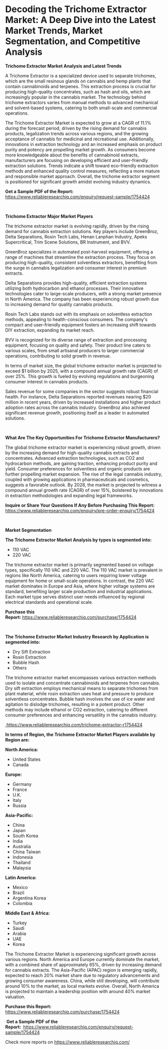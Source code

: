 <p><h1>Decoding the Trichome Extractor Market: A Deep Dive into the Latest Market Trends, Market Segmentation, and Competitive Analysis</h1></p><p><strong>Trichome Extractor Market Analysis and Latest Trends</strong></p>
<p><p>A Trichome Extractor is a specialized device used to separate trichomes, which are the small resinous glands on cannabis and hemp plants that contain cannabinoids and terpenes. This extraction process is crucial for producing high-quality concentrates, such as hash and oils, which are increasingly popular in the cannabis market. The technology behind trichome extractors varies from manual methods to advanced mechanical and solvent-based systems, catering to both small-scale and commercial operations.</p><p>The Trichome Extractor Market is expected to grow at a CAGR of 11.1% during the forecast period, driven by the rising demand for cannabis products, legalization trends across various regions, and the growing acceptance of cannabis for medicinal and recreational use. Additionally, innovations in extraction technology and an increased emphasis on product purity and potency are propelling market growth. As consumers become more knowledgeable about the benefits of cannabinoid extracts, manufacturers are focusing on developing efficient and user-friendly extraction solutions. Trends indicate a shift toward eco-friendly extraction methods and enhanced quality control measures, reflecting a more mature and responsible market approach. Overall, the trichome extractor segment is positioned for significant growth amidst evolving industry dynamics.</p></p>
<p><strong>Get a Sample PDF of the Report:&nbsp;</strong> <a href="https://www.reliableresearchiq.com/enquiry/request-sample/1754424?utm_campaign=3180&utm_medium=2&utm_source=Github&utm_content=ia&utm_term=10042025&utm_id=trichome-extractor">https://www.reliableresearchiq.com/enquiry/request-sample/1754424</a></p>
<p>&nbsp;</p>
<p><strong>Trichome Extractor Major Market Players</strong></p>
<p><p>The trichome extractor market is evolving rapidly, driven by the rising demand for cannabis extraction solutions. Key players include GreenBroz, Delta Separations, Rosin Tech Labs, Henan Lanphan Industry, Apeks Supercritical, Trim Scene Solutions, BR Instrument, and BVV. </p><p>GreenBroz specializes in automated post-harvest equipment, offering a range of machines that streamline the extraction process. They focus on producing high-quality, consistent solventless extractors, benefiting from the surge in cannabis legalization and consumer interest in premium extracts. </p><p>Delta Separations provides high-quality, efficient extraction systems utilizing both hydrocarbon and ethanol processes. Their innovative technologies cater to large-scale producers, with a strong market presence in North America. The company has been experiencing robust growth due to increasing demand for quality cannabis products.</p><p>Rosin Tech Labs stands out with its emphasis on solventless extraction methods, appealing to health-conscious consumers. The company's compact and user-friendly equipment fosters an increasing shift towards DIY extraction, expanding its market reach. </p><p>BVV is recognized for its diverse range of extraction and processing equipment, focusing on quality and safety. Their product line caters to various scales, from small artisanal producers to larger commercial operations, contributing to solid growth in revenue.</p><p>In terms of market size, the global trichome extractor market is projected to exceed $1 billion by 2025, with a compound annual growth rate (CAGR) of over 25%. This growth is fueled by evolving regulations and burgeoning consumer interest in cannabis products.</p><p>Sales revenue for some companies in the sector suggests robust financial health. For instance, Delta Separations reported revenues nearing $20 million in recent years, driven by increased installations and higher product adoption rates across the cannabis industry. GreenBroz also achieved significant revenue growth, positioning itself as a leader in automated solutions.</p></p>
<p>&nbsp;</p>
<p><strong>What Are The Key Opportunities For Trichome Extractor Manufacturers?</strong></p>
<p><p>The global trichome extractor market is experiencing robust growth, driven by the increasing demand for high-quality cannabis extracts and concentrates. Advanced extraction technologies, such as CO2 and hydrocarbon methods, are gaining traction, enhancing product purity and yield. Consumer preferences for solventless and organic products are further propelling market expansion. The rise of the legal cannabis industry, coupled with growing applications in pharmaceuticals and cosmetics, suggests a favorable outlook. By 2028, the market is projected to witness a compound annual growth rate (CAGR) of over 15%, bolstered by innovations in extraction methodologies and expanding legal frameworks.</p></p>
<p><strong>Inquire or Share Your Questions If Any Before Purchasing This Report:</strong> <a href="https://www.reliableresearchiq.com/enquiry/pre-order-enquiry/1754424?utm_campaign=3180&utm_medium=2&utm_source=Github&utm_content=ia&utm_term=10042025&utm_id=trichome-extractor">https://www.reliableresearchiq.com/enquiry/pre-order-enquiry/1754424</a></p>
<p>&nbsp;</p>
<p><strong>Market Segmentation</strong></p>
<p><strong>The Trichome Extractor Market Analysis by types is segmented into:</strong></p>
<p><ul><li>110 VAC</li><li>220 VAC</li></ul></p>
<p><p>The trichome extractor market is primarily segmented based on voltage types, specifically 110 VAC and 220 VAC. The 110 VAC market is prevalent in regions like North America, catering to users requiring lower voltage equipment for home or small-scale operations. In contrast, the 220 VAC market dominates in Europe and Asia, where higher voltage systems are standard, benefiting larger scale production and industrial applications. Each market type serves distinct user needs influenced by regional electrical standards and operational scale.</p></p>
<p><strong>Purchase this Report:&nbsp;</strong><a href="https://www.reliableresearchiq.com/purchase/1754424?utm_campaign=3180&utm_medium=2&utm_source=Github&utm_content=ia&utm_term=10042025&utm_id=trichome-extractor">https://www.reliableresearchiq.com/purchase/1754424</a></p>
<p>&nbsp;</p>
<p><strong>The Trichome Extractor Market Industry Research by Application is segmented into:</strong></p>
<p><ul><li>Dry Sift Extraction</li><li>Rosin Extraction</li><li>Bubble Hash</li><li>Others</li></ul></p>
<p><p>The trichome extractor market encompasses various extraction methods used to isolate and concentrate cannabinoids and terpenes from cannabis. Dry sift extraction employs mechanical means to separate trichomes from plant material, while rosin extraction uses heat and pressure to produce solventless concentrates. Bubble hash involves the use of ice water and agitation to dislodge trichomes, resulting in a potent product. Other methods may include ethanol or CO2 extraction, catering to different consumer preferences and enhancing versatility in the cannabis industry.</p></p>
<p><a href="https://www.reliableresearchiq.com/trichome-extractor-r1754424?utm_campaign=3180&utm_medium=2&utm_source=Github&utm_content=ia&utm_term=10042025&utm_id=trichome-extractor">&nbsp;https://www.reliableresearchiq.com/trichome-extractor-r1754424</a></p>
<p><strong>In terms of Region, the Trichome Extractor Market Players available by Region are:</strong></p>
<p>
    <p> <strong> North America: </strong>
        <ul>
            <li>United States</li>
            <li>Canada</li>
        </ul>
        </p> 
    <p> <strong> Europe: </strong>
        <ul>
            <li>Germany</li>
            <li>France</li>
            <li>U.K.</li>
            <li>Italy</li>
            <li>Russia</li>
        </ul>
        </p> 
    <p> <strong> Asia-Pacific: </strong>
        <ul>
            <li>China</li>
            <li>Japan</li>
            <li>South Korea</li>
            <li>India</li>
            <li>Australia</li>
            <li>China Taiwan</li>
            <li>Indonesia</li>
            <li>Thailand</li>
            <li>Malaysia</li>
        </ul>
        </p> 
    <p> <strong> Latin America: </strong>
        <ul>
            <li>Mexico</li>
            <li>Brazil</li>
            <li>Argentina Korea</li>
            <li>Colombia</li>
        </ul>
        </p> 
    <p> <strong> Middle East & Africa: </strong>
        <ul>
            <li>Turkey</li>
            <li>Saudi</li>
            <li>Arabia</li>
            <li>UAE</li>
            <li>Korea</li>
        </ul>
    </p>
    </p>
<p><p>The Trichome Extractor Market is experiencing significant growth across various regions. North America and Europe currently dominate the market, with a combined share of approximately 65%, driven by increasing demand for cannabis extracts. The Asia-Pacific (APAC) region is emerging rapidly, expected to reach 20% market share due to regulatory advancements and growing consumer awareness. China, while still developing, will contribute around 10% to the market, as local markets evolve. Overall, North America is projected to maintain a leadership position with around 40% market valuation.</p></p>
<p><strong>Purchase this Report: </strong><a href="https://www.reliableresearchiq.com/purchase/1754424?utm_campaign=3180&utm_medium=2&utm_source=Github&utm_content=ia&utm_term=10042025&utm_id=trichome-extractor">https://www.reliableresearchiq.com/purchase/1754424</a></p>
<p>&nbsp;<strong>Get a Sample PDF of the Report:&nbsp;&nbsp;</strong><a href="https://www.reliableresearchiq.com/enquiry/request-sample/1754424?utm_campaign=3180&utm_medium=2&utm_source=Github&utm_content=ia&utm_term=10042025&utm_id=trichome-extractor">https://www.reliableresearchiq.com/enquiry/request-sample/1754424</a></p>
<p><strong></strong></p>
<p>Check more reports on <a href="https://www.reliableresearchiq.com/?utm_campaign=3180&utm_medium=2&utm_source=Github&utm_content=ia&utm_term=10042025&utm_id=trichome-extractor">https://www.reliableresearchiq.com/</a></p>